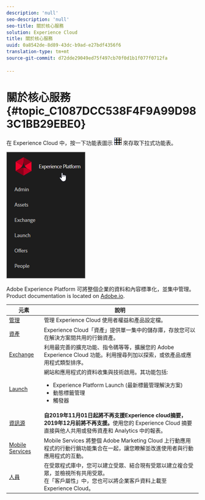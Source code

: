 ```yaml
---
description: 'null'
seo-description: 'null'
seo-title: 關於核心服務
solution: Experience Cloud
title: 關於核心服務
uuid: 0a8542de-8d89-43dc-b9ad-e27bdf4356f6
translation-type: tm+mt
source-git-commit: d72dde29049ed75f497cb70f0d1b1f077f0712fa

---
```



# 關於核心服務 {#topic_C1087DCC538F4F9A99D983C1BB29EBE0}

在 Experience Cloud 中，按一下功能表圖示 ![](assets/menu-icon.png) 來存取下拉式功能表。

![](assets/experience-cloud-core-services.png)

Adobe Experience Platform 可將整個企業的資料和內容標準化，並集中管理。Product documentation is located on [Adobe.io](https://www.adobe.io/apis/experienceplatform/home/services.html).

| 元素 | 說明 |
|--- |--- |
| [管理](admin-getting-started/admin-getting-started.md) | 管理 Experience Cloud 使用者權益和產品設定檔。 |
| [資產](experience-cloud-assets/experience-cloud-assets.md) | Experience Cloud「資產」提供單一集中的儲存庫，存放您可以在解決方案間共用的行銷資產。 |
| [Exchange](https://experiencecloud.adobeexchange.com/) | 利用最完善的擴充功能、指令碼等等，擴展您的 Adobe Experience Cloud 功能。利用搜尋列加以探索，或依產品或應用程式類型排序。 |
| [Launch](activation/activation.md) | 網站和應用程式的資料收集與技術啟用。其功能包括:<ul><li>Experience Platform Launch (最新標籤管理解決方案)</li><li>動態標籤管理</li><li>觸發器</li></ul> |
| [資訊源](feed.md) | **自2019年11月01日起將不再支援Experience cloud摘要，2019年12月前將不再支援。**&#x200B;使用您的 Experience Cloud 摘要直接與他人共用或發佈資產和 Analytics 中的報表。 |
| [Mobile Services](https://marketing.adobe.com/resources/help/en_US/mobile/) | Mobile Services 將整個 Adobe Marketing Cloud 上行動應用程式的行動行銷功能集合在一起，讓您瞭解並改進使用者與行動應用程式的互動。 |
| [人員](audience-library/audience-library.md) | 在受眾程式庫中，您可以建立受眾、結合現有受眾以建立複合受眾，並檢視所有共用受眾。<br>在「客戶屬性」中，您也可以將企業客戶資料上載至 Experience Cloud。 |
